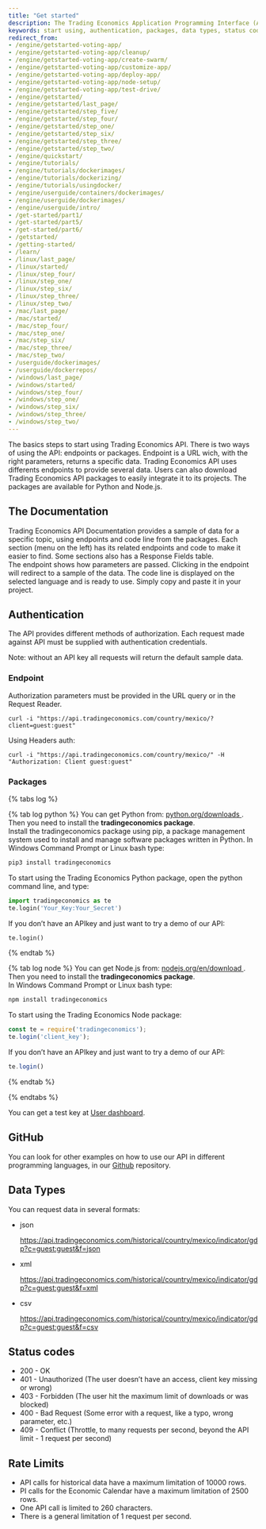 ```yaml
---
title: "Get started"
description: The Trading Economics Application Programming Interface (API) presentation
keywords: start using, authentication, packages, data types, status code, rate limits
redirect_from:
- /engine/getstarted-voting-app/
- /engine/getstarted-voting-app/cleanup/
- /engine/getstarted-voting-app/create-swarm/
- /engine/getstarted-voting-app/customize-app/
- /engine/getstarted-voting-app/deploy-app/
- /engine/getstarted-voting-app/node-setup/
- /engine/getstarted-voting-app/test-drive/
- /engine/getstarted/
- /engine/getstarted/last_page/
- /engine/getstarted/step_five/
- /engine/getstarted/step_four/
- /engine/getstarted/step_one/
- /engine/getstarted/step_six/
- /engine/getstarted/step_three/
- /engine/getstarted/step_two/
- /engine/quickstart/
- /engine/tutorials/
- /engine/tutorials/dockerimages/
- /engine/tutorials/dockerizing/
- /engine/tutorials/usingdocker/
- /engine/userguide/containers/dockerimages/
- /engine/userguide/dockerimages/
- /engine/userguide/intro/
- /get-started/part1/
- /get-started/part5/
- /get-started/part6/
- /getstarted/
- /getting-started/
- /learn/
- /linux/last_page/
- /linux/started/
- /linux/step_four/
- /linux/step_one/
- /linux/step_six/
- /linux/step_three/
- /linux/step_two/
- /mac/last_page/
- /mac/started/
- /mac/step_four/
- /mac/step_one/
- /mac/step_six/
- /mac/step_three/
- /mac/step_two/
- /userguide/dockerimages/
- /userguide/dockerrepos/
- /windows/last_page/
- /windows/started/
- /windows/step_four/
- /windows/step_one/
- /windows/step_six/
- /windows/step_three/
- /windows/step_two/
---
```


The basics steps to start using Trading Economics API. There is two ways of using the API: endpoints or packages. Endpoint is a URL wich, with the right parameters, returns a specific data. Trading Economics API uses differents endpoints to provide several data. Users can also download Trading Economics API packages to easily integrate it to its projects. The packages are available for Python and Node.js.

## The Documentation

Trading Economics API Documentation provides a sample of data for a specific topic, using endpoints and code line from the packages.
Each section (menu on the left) has its related endpoints and code to make it easier to find. Some sections also has a Response Fields table.<br>
The endpoint shows how parameters are passed. Clicking in the endpoint will redirect to a sample of the data.
The code line is displayed on the selected language and is ready to use. Simply copy and paste it in your project.

## Authentication

The API provides different methods of authorization. Each request made against API must be supplied with authentication credentials.

Note: without an API key all requests will return the default sample data.

### Endpoint

Authorization parameters must be provided in the URL query or in the Request Reader.

```curl -i "https://api.tradingeconomics.com/country/mexico/?client=guest:guest"```

Using Headers auth:

```curl -i "https://api.tradingeconomics.com/country/mexico/" -H "Authorization: Client guest:guest"```

### Packages 

{% tabs log %}

{% tab log python %}
You can get Python from: <a href="https://www.python.org/downloads/" target="_blank">python.org/downloads <i class='fa-solid fa-up-right-from-square'></i></a>.
Then you need to install the <b>tradingeconomics package</b>.<br>
Install the tradingeconomics package using pip, a package management system used to install and manage software packages written in Python. In Windows Command Prompt or Linux bash type:

```python
pip3 install tradingeconomics
```

To start using the Trading Economics Python package, open the python command line, and type:

```python
import tradingeconomics as te
te.login('Your_Key:Your_Secret')
```

If you don’t have an APIkey and just want to try a demo of our API:

```python
te.login()
```

{% endtab %}

{% tab log node %}
You can get Node.js from: <a href="https://nodejs.org/en/download/" target="_blank">nodejs.org/en/download <i class='fa-solid fa-up-right-from-square'></i></a>.
Then you need to install the <b>tradingeconomics package</b>.<br>
In Windows Command Prompt or Linux bash type:

```javascript
npm install tradingeconomics
```

To start using the Trading Economics Node package:

```javascript
const te = require('tradingeconomics');
te.login('client_key');
```

If you don’t have an APIkey and just want to try a demo of our API:

```javascript
te.login()
```
{% endtab %}

{% endtabs %}

You can get a test key at [User dashboard](http://developer.tradingeconomics.com).

## GitHub

You can look for other examples on how to use our API in different programming languages, in our [Github](https://github.com/tradingeconomics/tradingeconomics) repository.

## Data Types

You can request data in several formats:

- json

    https://api.tradingeconomics.com/historical/country/mexico/indicator/gdp?c=guest:guest&f=json

- xml

    https://api.tradingeconomics.com/historical/country/mexico/indicator/gdp?c=guest:guest&f=xml

- csv

    https://api.tradingeconomics.com/historical/country/mexico/indicator/gdp?c=guest:guest&f=csv

## Status codes

- 200 - OK
- 401 - Unauthorized (The user doesn’t have an access, client key missing or wrong)
- 403 - Forbidden (The user hit the maximum limit of downloads or was blocked)
- 400 - Bad Request (Some error with a request, like a typo, wrong parameter, etc.)
- 409 - Conflict (Throttle, to many requests per second, beyond the API limit - 1 request per second)

## Rate Limits

- API calls for historical data have a maximum limitation of 10000 rows.
- PI calls for the Economic Calendar have a maximum limitation of 2500 rows.
- One API call is limited to 260 characters.
- There is a general limitation of 1 request per second.


